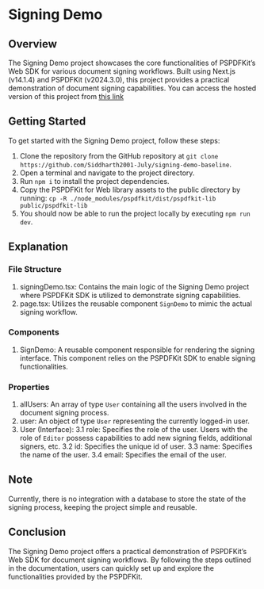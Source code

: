 # Signing Demo

## Overview

The Signing Demo project showcases the core functionalities of PSPDFKit’s Web SDK for various document signing workflows. Built using Next.js (v14.1.4) and PSPDFKit (v2024.3.0), this project provides a practical demonstration of document signing capabilities. You can access the hosted version of this project from [this link](https://signing-demo-baseline-one.vercel.app/)

## Getting Started

To get started with the Signing Demo project, follow these steps:

1. Clone the repository from the GitHub repository at `git clone https://github.com/Siddharth2001-July/signing-demo-baseline`.
2. Open a terminal and navigate to the project directory.
3. Run `npm i` to install the project dependencies.
4. Copy the PSPDFKit for Web library assets to the public directory by running:
`cp -R ./node_modules/pspdfkit/dist/pspdfkit-lib public/pspdfkit-lib`
5. You should now be able to run the project locally by executing `npm run dev`.

## Explanation

### File Structure

1. signingDemo.tsx: Contains the main logic of the Signing Demo project where PSPDFKit SDK is utilized to demonstrate signing capabilities.
2. page.tsx: Utilizes the reusable component `SignDemo` to mimic the actual signing workflow.

### Components

1. SignDemo: A reusable component responsible for rendering the signing interface. This component relies on the PSPDFKit SDK to enable signing functionalities.

### Properties
1. allUsers: An array of type `User` containing all the users involved in the document signing process.
2. user: An object of type `User` representing the currently logged-in user.
3. User (Interface):
3.1 role: Specifies the role of the user. Users with the role of `Editor` possess capabilities to add new signing fields, additional signers, etc.
3.2 id: Specifies the unique id of user.
3.3 name: Specifies the name of the user.
3.4 email: Specifies the email of the user.

## Note

Currently, there is no integration with a database to store the state of the signing process, keeping the project simple and reusable.

## Conclusion

The Signing Demo project offers a practical demonstration of PSPDFKit’s Web SDK for document signing workflows. By following the steps outlined in the documentation, users can quickly set up and explore the functionalities provided by the PSPDFKit.
